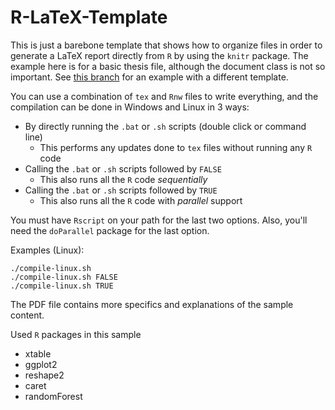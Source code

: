 # R-LaTeX-Template
This is just a barebone template that shows how to organize files in order to generate a LaTeX report directly from `R` 
by using the `knitr` package. The example here is for a basic thesis file, although the document class is not so important.
See [this branch](https://github.com/asardaes/R-LaTeX-Template/tree/cued) for an example with a different template.

You can use a combination of `tex` and `Rnw` files to write everything, and the compilation can be done in Windows and Linux
in 3 ways:
* By directly running the `.bat` or `.sh` scripts (double click or command line)
  + This performs any updates done to `tex` files without running any `R` code
* Calling the `.bat` or `.sh` scripts followed by `FALSE`
  + This also runs all the `R` code *sequentially*
* Calling the `.bat` or `.sh` scripts followed by `TRUE`
  + This also runs all the `R` code with *parallel* support

You must have `Rscript` on your path for the last two options. Also, you'll need the `doParallel` package for the last option.

Examples (Linux):
```
./compile-linux.sh
./compile-linux.sh FALSE
./compile-linux.sh TRUE
```

The PDF file contains more specifics and explanations of the sample content.

Used `R` packages in this sample

* xtable
* ggplot2
* reshape2
* caret
* randomForest
